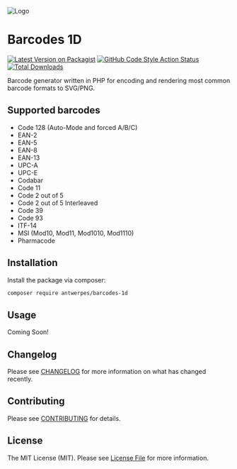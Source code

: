 ![Logo](./art/logo.png)

# Barcodes 1D

[![Latest Version on Packagist](https://img.shields.io/packagist/v/antwerpes/barcodes-1d.svg?style=flat-square)](https://packagist.org/packages/antwerpes/barcodes-1d)
[![GitHub Code Style Action Status](https://img.shields.io/github/workflow/status/antwerpes/barcodes-1d/lint?label=code%20style)](https://github.com/antwerpes/barcodes-1d/actions?query=workflow%3Alint+branch%3Amaster)
[![Total Downloads](https://img.shields.io/packagist/dt/antwerpes/barcodes-1d.svg?style=flat-square)](https://packagist.org/packages/antwerpes/barcodes-1d)

Barcode generator written in PHP for encoding and rendering most common barcode formats to SVG/PNG.

## Supported barcodes
- Code 128 (Auto-Mode and forced A/B/C)
- EAN-2
- EAN-5
- EAN-8
- EAN-13
- UPC-A
- UPC-E
- Codabar
- Code 11
- Code 2 out of 5
- Code 2 out of 5 Interleaved
- Code 39
- Code 93
- ITF-14
- MSI (Mod10, Mod11, Mod1010, Mod1110)
- Pharmacode

## Installation

Install the package via composer:

```bash
composer require antwerpes/barcodes-1d
```

## Usage

Coming Soon!

## Changelog

Please see [CHANGELOG](CHANGELOG.md) for more information on what has changed recently.

## Contributing

Please see [CONTRIBUTING](.github/CONTRIBUTING.md) for details.

## License

The MIT License (MIT). Please see [License File](LICENSE.md) for more information.
